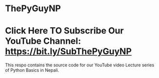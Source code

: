 # ThePyGuyNP
# Click Here TO Subscribe Our YouTube Channel: https://bit.ly/SubThePyGuyNP
This respo contains the source code for our YouTube video Lecture series of Python Basics in Nepali.
